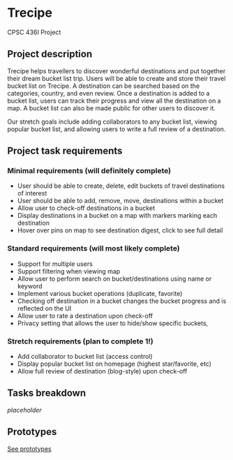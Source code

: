 # Trecipe

CPSC 436I Project

## Project description

Trecipe helps travellers to discover wonderful destinations and put together their dream bucket list trip. Users will be able to create and store their travel bucket list on Trecipe. A destination can be searched based on the categories, country, and even review. Once a destination is added to a bucket list, users can track their progress and view all the destination on a map. A bucket list can also be made public for other users to discover it.  

Our stretch goals include adding collaborators to any bucket list, viewing popular bucket list, and allowing users to write a full review of a destination.  

## Project task requirements

### Minimal requirements (will definitely complete)
* User should be able to create, delete, edit buckets of travel destinations of interest
* User should be able to add, remove, move, destinations within a bucket
* Allow user to check-off destinations in a bucket
* Display destinations in a bucket on a map with markers marking each destination
* Hover over pins on map to see destination digest, click to see full detail
### Standard requirements (will most likely complete)
* Support for multiple users
* Support filtering when viewing map
* Allow user to perform search on bucket/destinations using name or keyword
* Implement various bucket operations (duplicate, favorite)
* Checking off destination in a bucket changes the bucket progress and is reflected on the UI
* Allow user to rate a destination upon check-off
* Privacy setting that allows the user to hide/show specific buckets, 
### Stretch requirements (plan to complete 1!)
* Add collaborator to bucket list (access control)
*	Display popular bucket list on homepage (highest star/favorite, etc)
* Allow	full review of destination (blog-style) upon check-off

## Tasks breakdown

*placeholder*

## Prototypes

[See prototypes](prototypes.pdf)
